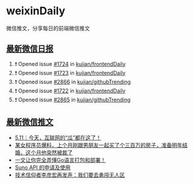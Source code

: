 # weixinDaily
微信推文，分享每日的前端微信推文

## [最新微信日报](https://github.com/kujian/weixinDaily/issues)

<!--START_SECTION:activity-->
1. ❗ Opened issue [#1724](https://github.com/kujian/frontendDaily/issues/1724) in [kujian/frontendDaily](https://github.com/kujian/frontendDaily)
2. ❗ Opened issue [#1723](https://github.com/kujian/frontendDaily/issues/1723) in [kujian/frontendDaily](https://github.com/kujian/frontendDaily)
3. ❗ Opened issue [#2866](https://github.com/kujian/githubTrending/issues/2866) in [kujian/githubTrending](https://github.com/kujian/githubTrending)
4. ❗ Opened issue [#1722](https://github.com/kujian/frontendDaily/issues/1722) in [kujian/frontendDaily](https://github.com/kujian/frontendDaily)
5. ❗ Opened issue [#2865](https://github.com/kujian/githubTrending/issues/2865) in [kujian/githubTrending](https://github.com/kujian/githubTrending)
<!--END_SECTION:activity-->


## [最新微信推文](https://weixin.qdkfweb.cn/)

<!-- BLOG-POST-LIST:START -->
- [5.11｜今天，互联网的“瓜”都在这了！](https://weixin.qdkfweb.cn/44850.html)
- [某女程序员爆料，上个月刚跟男朋友一起买了个三百万的房子，准备明年结婚，这个月他突然被裁了](https://weixin.qdkfweb.cn/44838.html)
- [一文让你完全弄懂Go语言打包和部署！](https://weixin.qdkfweb.cn/44834.html)
- [Suno API 的申请及使用](https://weixin.qdkfweb.cn/44823.html)
- [技术信仰者李彦宏再发声：我们要去勇闯无人区](https://weixin.qdkfweb.cn/44854.html)
<!-- BLOG-POST-LIST:END -->